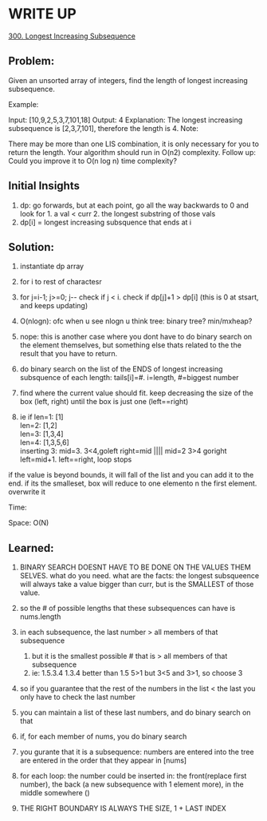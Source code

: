 #  WRITE UP
[300. Longest Increasing Subsequence](https://leetcode.com/problems/longest-increasing-subsequence/)<br/>

## Problem: 
Given an unsorted array of integers, find the length of longest increasing subsequence.

Example:

Input: [10,9,2,5,3,7,101,18]
Output: 4 
Explanation: The longest increasing subsequence is [2,3,7,101], therefore the length is 4. 
Note:

There may be more than one LIS combination, it is only necessary for you to return the length.
Your algorithm should run in O(n2) complexity.
Follow up: Could you improve it to O(n log n) time complexity?

## Initial Insights
1. dp: go forwards, but at each point, go all the way backwards to 0 and look for 1. a val < curr 2. the longest substring of those vals
2. dp[i] = longest increasing subsquence that ends at i

## Solution:
1. instantiate dp array
2. for i to rest of charactesr
3.  for j=i-1; j>=0; j--    check if j < i. check if dp[j]+1 > dp[i] (this is 0 at stsart, and keeps updating)

1. O(nlogn): ofc when u see nlogn u think tree: binary tree? min/mxheap? 
2. nope: this is another case where you dont have to do binary search on the element themselves, but something else thats related to the the result that you have to return.
3. do binary search on the list of the ENDS of longest increasing subsquence of each length: tails[i]=#. i=length, #=biggest number
4. find where the current value should fit. keep decreasing the size of the box (left, right) until the box is just one (left==right) 
5. ie if len=1: [1] <br/>
len=2: [1,2]<br/>
len=3: [1,3,4]<br/>
len=4: [1,3,5,6]<br/>
inserting 3: mid=3. 3<4,goleft right=mid |||| mid=2 3>4 goright left=mid+1. left==right, loop stops

if the value is beyond bounds, it will fall of the list and you can add it to the end. if its the smalleset, box will reduce to one elemento n the first element. overwrite it

Time: 

Space: O(N)


## Learned:
1. BINARY SEARCH DOESNT HAVE TO BE DONE ON THE VALUES THEM SELVES. what do you need. what are the facts: the longest subsqueence will always take a value bigger than curr, but is the SMALLEST of those value. 
1. so the # of possible lengths that these subsequences can have is nums.length
2. in each subsequence, the last number > all members of that subsequence
    1. but it is the smallest possible # that is > all members of that subsequence
    2. ie: 1.5.3.4   1.3.4 better than 1.5   5>1 but 3<5 and 3>1, so choose 3
3. so if you guarantee that the rest of the numbers in the list < the last
you only have to check the last number
4. you can maintain a list of these last numbers, and do binary search on that
5. if, for each member of nums, you do binary search
6. you gurante that it is a subsequence: numbers are entered into the tree are entered in the order that they appear in [nums]
7. for each loop: the number could be inserted in: the front(replace first number), the back (a new subsequence with 1 element more), in the middle somewhere () 

1. THE RIGHT BOUNDARY IS ALWAYS THE SIZE, 1 + LAST INDEX